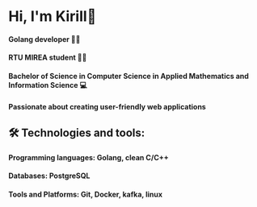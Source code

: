 # Hi, I'm Kirill👋

#### Golang developer 👨‍💻
#### RTU MIREA student 👨‍🎓
#### Bachelor of Science in Computer Science in Applied Mathematics and Information Science 💻
#### Passionate about creating user-friendly web applications

## 🛠️ Technologies and tools:
#### Programming languages: Golang, clean C/C++
#### Databases: PostgreSQL
#### Tools and Platforms: Git, Docker, kafka, linux
